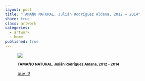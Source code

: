 ```yaml
---
layout: post
title: "TAMAÑO NATURAL. Julián Rodríguez Aldana, 2012 – 2014"
share: true
class: artwork
categories:
  - artwork
  - home
published: true
---
```


<figure class="text-center">
	<img src="http://www.inpocketart.com/wp-content/uploads/2014/07/6-tamano-natural-julian-rodriguez-aldana-2013-2014-watermark.jpg">
	<figcaption>
		<p><small><strong>TAMAÑO NATURAL. Julián Rodríguez Aldana, 2012 – 2014</strong></small></p>
		<p><a href="http://www.inpocketart.com/product/tamano-natural-julian-rodriguez-aldana-2012-2014/" class="btn btn-primary btn-lg"><i class="fa fa-credit-card"></i> buy it!</a></p>
	</figcaption>
</figure>